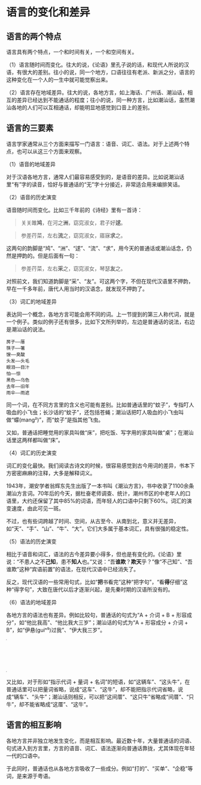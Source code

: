 # 语言的变化和差异

## 语言的两个特点

语言具有两个特点，一个和时间有关，一个和空间有关。

（1）语言随时间而变化。往大的说，《论语》里孔子说的话，和现代人所说的汉语，有很大的差别。往小的说，同一个地方，口语往往有老派、新派之分，语言的这种变化在一个人的一生中就可能觉察出来。

（2）语言存在地域差异。往大的说，各地方言，如上海话、广州话、潮汕话，相互的差异已经达到不能通话的程度；往小的说，同一种方言，比如潮汕话，虽然潮汕各地的人们可以互相通话，却能明显地感觉到口音上的差别。

## 语言的三要素

语言学家通常从三个方面来描写一门语言：语音、词汇、语法。对于上述两个特点，也可以从这三个方面来观察。

（1）语音的地域差异

对于汉语各地方言，通常人们最容易感受到的，是语音的差异。比如说潮汕话里“有”字的读音，恰好与普通话的“无”字十分接近，非常适合用来编排笑话。

（2）语音的历史演变

语音随时间而变化。比如三千年前的《诗经》里有一首诗：

> 关关雎**鸠**，在河之**洲**，窈窕淑女，君子好**逑**。

> 参差荇菜，左右**流**之，窈窕淑女，寤寐**求**之。

这两句的韵脚是“鸠”、“洲”、“逑”、“流”、“求”，用今天的普通话或潮汕话念，仍然是押韵的。但是后面有一句：

> 参差荇菜，左右**采**之，窈窕淑女，琴瑟**友**之。

对照前文，我们知道韵脚是“采”、“友”。可这两个字，不但在现代汉语里不押韵，早在一千多年前，唐代人用当时的汉语念，就发现不押韵了。

（3）词汇的地域差异

表达同一个概念，各地方言可能会用不同的词。上一节提到的第三人称代词，就是一个例子。类似的例子还有很多，比如下文所列举的，左边是普通话的说法，右边是潮汕话的说法。

```
房子——厝
筷子——箸
馊——臭酸
头发——头毛
眼泪——目汁
怕——惊
黑色——乌色
去年——旧年
雨伞——雨遮
```

同一个词，在不同方言里的含义也可能有差别。比如普通话里的“蚊子”，专指叮人吸血的小飞虫；长沙话的“蚊子”，还包括苍蝇；潮汕话把叮人吸血的小飞虫叫做“蠓(mang²)”，而“蚊子”是指其他飞虫。

又如，普通话把睡觉用的家具叫做“床”，把吃饭、写字用的家具叫做“桌”；在潮汕话里这两样都叫做“床”。

（4）词汇的历史演变

词汇的变化最快。我们阅读古诗文的时候，很容易感觉到古今用词的差异，书本下方密密麻麻的注释，大多是解释词义。

1943年，潮安学者翁辉东先生出版了一本书叫《潮汕方言》，书中收录了1100余条潮汕方言词。70年后的今天，据杜奋老师调查、统计，潮州市区的中老年人的口语里，大约还保留了其中85%的词语，而年轻人的口语中只剩下60%。词汇的演变速度，由此可见一斑。

不过，也有些词跨越了时间、空间，从古至今、从南到北，意义并无差异，如“天”、“手”、“山”、“牛”、“大”。它们大多属于基本词汇，具有很强的稳定性。

（5）语法的历史演变

相比于语音和词汇，语法的古今差异要小得多，但也是有变化的。《论语》里说：“不患人之不**己知**，患不**知人**也。”又说：“吾**谁欺**？**欺天**乎？”像“不己知”、“吾谁欺”这种“宾语前置”的语法，在现代汉语中已经消失了。

反之，现代汉语的一些常用句式，比如“**把**书看完”这种“把字句”，“看**得**仔细”这种“得字句”，大致在唐代以后才逐渐兴起，是先秦时期的汉语所没有的。

（6）语法的地域差异

各地方言的语法也有差异。例如比较句，普通话的句式为“A + 介词 + B + 形容成分”，如“他比我高”、“他比我大三岁”；潮汕话的句式为“A + 形容成分 + 介词 + B”，如“伊悬(guiⁿ⁵)过我”、“伊大我三岁”。

<table style="width:1px; white-space:nowrap; text-align:left;">
  <tr>
    <td>普通话</td>
    <td>潮汕话</td>
  </tr>
  <tr>
    <td>他比我高。<br>他比我大三岁。</td>
    <td>伊悬过我。<br>伊大我三岁。</td>
  </tr>
</table>

又比如，对于形如“指示代词 + 量词 + 名词”的短语，如“这辆车”、“这头牛”，在普通话里可以把量词省略，说成“这车”、“这牛”，却不能把指示代词省略，说成“辆车”、“头牛”；潮汕话则相反，可以把“这间厝”、“这只牛”省略成“间厝”、“只牛”，却不能省略成“这厝”、“这牛”。

## 语言的相互影响

各地方言并非独立地发生变化，而是相互影响。最近数十年，大量普通话的词语、句式进入到方言里，方言的语音、词汇、语法逐渐向普通话靠拢，尤其体现在年轻一代的口语中。

于此同时，普通话也从各地方言吸收了一些成分。例如“打的”、“买单”、“企稳”等词，是来源于粤语。
